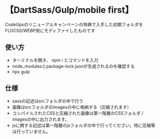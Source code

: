# 【DartSass/Gulp/mobile first】

CodeUpsのリニューアルキャンペーンの特典で入手した初期フォルダをFLOCSS/WEBP用にモディファイしたものです

## 使い方
- ターミナルを開き、 npm i とコマンドを入力
- node_modulesとpackage-lock.jsonが生成されるのを確認する
- npx gulp

## 仕様
- sassの記述はsrcフォルダの中で行う
- 画像はsrcフォルダのimagesの中に格納する（圧縮されます）
- コンパイルされたCSSと圧縮された画像は第一階層のCSSフォルダ / imagesの中に出力されます。
- jsに関する記述は第一階層のjsフォルダの中で行ってください。特に圧縮等は行っていません。

